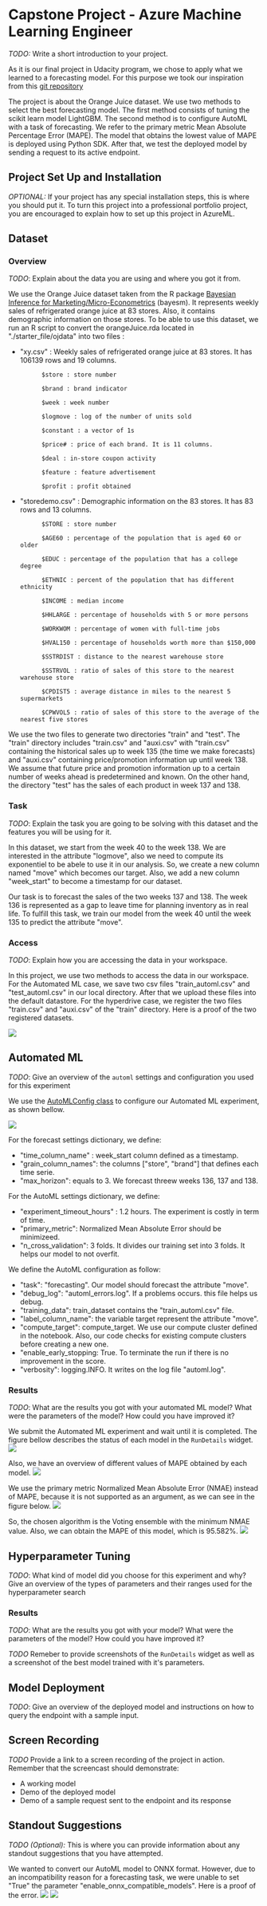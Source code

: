 # Capstone Project - Azure Machine Learning Engineer

*TODO:* Write a short introduction to your project.

As it is our final project in Udacity program, we chose to apply what we learned to a forecasting model. For this purpose we took our inspiration from this [git repository](https://github.com/microsoft/forecasting/blob/86b421b71826b92e47c3e3cb6cdcbf7ff4a63b90/examples/grocery_sales/README.md)

The project is about the Orange Juice dataset. We use two methods to select the best forecasting model. The first method consists of tuning the scikit learn model LightGBM. The second method is to configure AutoML with a task of forecasting. We refer to the primary metric Mean Absolute Percentage Error (MAPE). The model that obtains the lowest value of MAPE is deployed using Python SDK. After that, we test the deployed model by sending a request to its active endpoint.

## Project Set Up and Installation
*OPTIONAL:* If your project has any special installation steps, this is where you should put it. To turn this project into a professional portfolio project, you are encouraged to explain how to set up this project in AzureML.

## Dataset

### Overview
*TODO*: Explain about the data you are using and where you got it from.

We use the Orange Juice dataset taken from the R package [Bayesian Inference for Marketing/Micro-Econometrics](https://cran.r-project.org/web/packages/bayesm/index.html) (bayesm). It represents weekly sales of refrigerated orange juice at 83 stores. Also, it contains demographic information on those stores. To be able to use this dataset, we run an R script to convert the orangeJuice.rda located in "./starter_file/ojdata" into two files :

  - "xy.csv" : Weekly sales of refrigerated orange juice at 83 stores. It has 106139 rows and 19 columns.
  
              $store : store number
              
              $brand : brand indicator
              
              $week : week number
              
              $logmove : log of the number of units sold
              
              $constant : a vector of 1s
              
              $price# : price of each brand. It is 11 columns.
              
              $deal : in-store coupon activity
              
              $feature : feature advertisement
              
              $profit : profit obtained
              
  - "storedemo.csv" : Demographic information on the 83 stores. It has 83 rows and 13 columns. 
  
              $STORE : store number
              
              $AGE60 : percentage of the population that is aged 60 or older
              
              $EDUC : percentage of the population that has a college degree
              
              $ETHNIC : percent of the population that has different ethnicity
              
              $INCOME : median income
              
              $HHLARGE : percentage of households with 5 or more persons
              
              $WORKWOM : percentage of women with full-time jobs
              
              $HVAL150 : percentage of households worth more than $150,000
              
              $SSTRDIST : distance to the nearest warehouse store
              
              $SSTRVOL : ratio of sales of this store to the nearest warehouse store
              
              $CPDIST5 : average distance in miles to the nearest 5 supermarkets
              
              $CPWVOL5 : ratio of sales of this store to the average of the nearest five stores

We use the two files to generate two directories "train" and "test". The "train" directory includes "train.csv" and "auxi.csv" with "train.csv" containing the historical sales up to week 135 (the time we make forecasts) and "auxi.csv" containing price/promotion information up until week 138. We assume that future price and promotion information up to a certain number of weeks ahead is predetermined and known. On the other hand, the directory "test" has the sales of each product in week 137 and 138. 

### Task
*TODO*: Explain the task you are going to be solving with this dataset and the features you will be using for it.

In this dataset, we start from the week 40 to the week 138. We are interested in the attribute "logmove", also we need to compute its exponentiel to be abele to use it in our analysis. So, we create a new column named "move" which becomes our target. Also, we add a new column "week_start" to become a timestamp for our dataset.

Our task is to forecast the sales of the two weeks 137 and 138. The week 136 is represented as a gap to leave time for planning inventory as in real life. To fulfill this task, we train our model from the week 40 until the week 135 to predict the attribute "move". 

### Access
*TODO*: Explain how you are accessing the data in your workspace.

In this project, we use two methods to access the data in our workspace. For the Automated ML case, we save two csv files "train_automl.csv" and "test_automl.csv" in our local directory. After that we upload these files into the default datastore. For the hyperdrive case, we register the two files "train.csv" and "auxi.csv" of the "train" directory. Here is a proof of the two registered datasets.

<img src="./starter_file/screenshots/registered_data_hyperdrive.PNG">

## Automated ML
*TODO*: Give an overview of the `automl` settings and configuration you used for this experiment

We use the [AutoMLConfig class](https://docs.microsoft.com/en-us/python/api/azureml-train-automl-client/azureml.train.automl.automlconfig.automlconfig?view=azure-ml-py) to configure our Automated ML experiment, as shown bellow.

<img src="./starter_file/screenshots/automl_settings.PNG">

For the forecast settings dictionary, we define:

  - "time_column_name" : week_start column defined as a timestamp.
  - "grain_column_names": the columns ["store", "brand"] that defines each time serie.
  - "max_horizon": equals to 3. We forecast threew weeks 136, 137 and 138.
 
For the AutoML settings dictionary, we define:

  - "experiment_timeout_hours" : 1.2 hours. The experiment is costly in term of time.
  - "primary_metric": Normalized Mean Absolute Error should be minimizeed.
  - "n_cross_validation": 3 folds. It divides our training set into 3 folds. It helps our model to not overfit.
  
We define the AutoML configuration as follow:

  - "task": "forecasting". Our model should forecast the attribute "move".
  - "debug_log": "automl_errors.log". If a problems occurs. this file helps us debug.
  - "training_data": train_dataset contains the "train_automl.csv" file.
  - "label_column_name": the variable target represent the attribute "move".
  - "compute_target": compute_target. We use our compute cluster defined in the notebook. Also, our code checks for existing compute clusters before creating a new one.
  - "enable_early_stopping: True. To terminate the run if there is no improvement in the score.
  - "verbosity": logging.INFO. It writes on the log file "automl.log".

### Results
*TODO*: What are the results you got with your automated ML model? What were the parameters of the model? How could you have improved it?

We submit the Automated ML experiment and wait until it is completed. The figure bellow describes the status of each model in the `RunDetails` widget.
<img src="./starter_file/screenshots/automl_widgets_1.PNG">

Also, we have an overview of different values of MAPE obtained by each model.
<img src="./starter_file/screenshots/automl_widgets_2.PNG">

We use the primary metric Normalized Mean Absolute Error (NMAE) instead of MAPE, because it is not supported as an argument, as we can see in the figure below.
<img src="./starter_file/screenshots/mape_not_supported_automl.PNG">

So, the chosen algorithm is the Voting ensemble with the minimum NMAE value. Also, we can obtain the MAPE of this model, which is 95.582%.
<img src="./starter_file/screenshots/automl_best_model.PNG">

## Hyperparameter Tuning
*TODO*: What kind of model did you choose for this experiment and why? Give an overview of the types of parameters and their ranges used for the hyperparameter search


### Results
*TODO*: What are the results you got with your model? What were the parameters of the model? How could you have improved it?

*TODO* Remeber to provide screenshots of the `RunDetails` widget as well as a screenshot of the best model trained with it's parameters.

## Model Deployment
*TODO*: Give an overview of the deployed model and instructions on how to query the endpoint with a sample input.

## Screen Recording
*TODO* Provide a link to a screen recording of the project in action. Remember that the screencast should demonstrate:
- A working model
- Demo of the deployed  model
- Demo of a sample request sent to the endpoint and its response

## Standout Suggestions
*TODO (Optional):* This is where you can provide information about any standout suggestions that you have attempted.

We wanted to convert our AutoML model to ONNX format. However, due to an incompatibility reason for a forecasting task, we were unable to set "True" the parameter "enable_onnx_compatible_models". Here is a proof of the error. 
<img src="./starter_file/screenshots/config_onnx.PNG">
<img src="./starter_file/screenshots/onnx_error.PNG">
